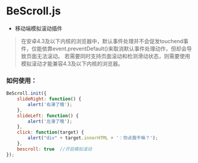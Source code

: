 # BeScroll.js
* 移动端模拟滚动插件
> 在安卓4.3及以下内核的浏览器中，默认事件处理并不会促发touchend事件，仅能依靠event.preventDefault()来取消默认事件处理动作，但却会导致页面无法滚动。
> 若需要同时支持页面滚动和检测滑动状态，则需要使用模拟滚动才能兼容4.3及以下内核的浏览器。

### 如何使用：
```javascript
BeScroll.init({
	slideRight: function() {
		alert('右滑了哦');
	},
	slideLeft: function() {
		alert('左滑了哦');
	},
	click: function(target) {
		alert("div" + target.innerHTML + '：你点我干嘛？');
	},
	bescroll: true  //开启模拟滚动
});
```
